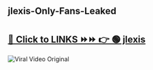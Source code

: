 
 ## jlexis-Only-Fans-Leaked

# <h2><a href="https://clipsfans.com/jlexis&ref=git">🔗 Click to LINKS ⏩⏩ 👉 🟢 jlexis </a></h2>

<a href="https://clipsfans.com/jlexis&ref=git" rel="nofollow" data-target="animated-image.originalLink"><img src="https://i.ibb.co.com/xMMVF88/686577567.gif" alt="Viral Video Original" style="max-width: 100%; display: inline-block;" data-target="animated-image.originalImage"></a>
